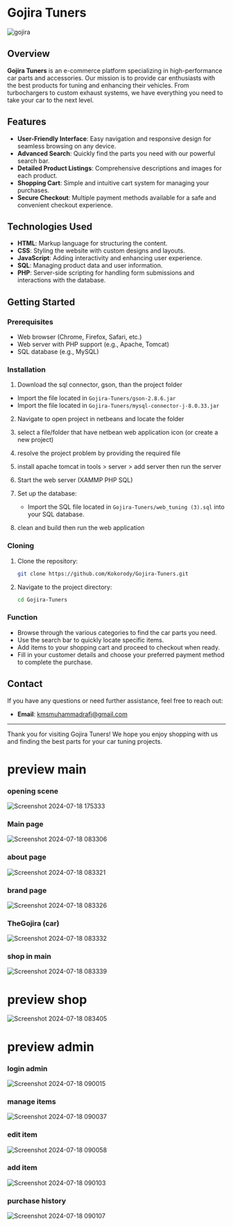 # Gojira Tuners

![gojira](https://github.com/user-attachments/assets/4b23cae6-8502-4da7-8630-e0a5af8e7a72)

## Overview

**Gojira Tuners** is an e-commerce platform specializing in high-performance car parts and accessories. Our mission is to provide car enthusiasts with the best products for tuning and enhancing their vehicles. From turbochargers to custom exhaust systems, we have everything you need to take your car to the next level.

## Features

- **User-Friendly Interface**: Easy navigation and responsive design for seamless browsing on any device.
- **Advanced Search**: Quickly find the parts you need with our powerful search bar.
- **Detailed Product Listings**: Comprehensive descriptions and images for each product.
- **Shopping Cart**: Simple and intuitive cart system for managing your purchases.
- **Secure Checkout**: Multiple payment methods available for a safe and convenient checkout experience.

## Technologies Used

- **HTML**: Markup language for structuring the content.
- **CSS**: Styling the website with custom designs and layouts.
- **JavaScript**: Adding interactivity and enhancing user experience.
- **SQL**: Managing product data and user information.
- **PHP**: Server-side scripting for handling form submissions and interactions with the database.

## Getting Started

### Prerequisites

- Web browser (Chrome, Firefox, Safari, etc.)
- Web server with PHP support (e.g., Apache, Tomcat)
- SQL database (e.g., MySQL)

### Installation

1. Download the sql connector, gson, than the project folder 

- Import the file located in `Gojira-Tuners/gson-2.8.6.jar`
- Import the file located in `Gojira-Tuners/mysql-connector-j-8.0.33.jar`

2. Navigate to  open project in netbeans and locate the folder

3. select a file/folder that have netbean web application icon (or create a new project)

4. resolve the project problem by providing the required file

5. install apache tomcat in tools > server > add server then run the server

6. Start the web server (XAMMP PHP SQL)

7. Set up the database:

    - Import the SQL file located in `Gojira-Tuners/web_tuning (3).sql` into your SQL database.

8. clean and build then run the web application

### Cloning

1. Clone the repository:

    ```bash
    git clone https://github.com/Kokorody/Gojira-Tuners.git
    ```

2. Navigate to the project directory:

    ```bash
    cd Gojira-Tuners
    ```

### Function

- Browse through the various categories to find the car parts you need.
- Use the search bar to quickly locate specific items.
- Add items to your shopping cart and proceed to checkout when ready.
- Fill in your customer details and choose your preferred payment method to complete the purchase.

## Contact

If you have any questions or need further assistance, feel free to reach out:

- **Email**: kmsmuhammadrafi@gmail.com

---

Thank you for visiting Gojira Tuners! We hope you enjoy shopping with us and finding the best parts for your car tuning projects.

# preview main

### opening scene
![Screenshot 2024-07-18 175333](https://github.com/user-attachments/assets/58c7c113-7168-4970-b1ab-52ebfe31e18a)


### Main page
![Screenshot 2024-07-18 083306](https://github.com/user-attachments/assets/5c6465f2-f829-423f-b9af-1e5cba7f1b73)


### about page
![Screenshot 2024-07-18 083321](https://github.com/user-attachments/assets/f056fdd0-f810-47b2-96f4-70e358fe3243)


### brand page
![Screenshot 2024-07-18 083326](https://github.com/user-attachments/assets/5eedef63-b597-4bdd-bf21-6fadef1d6454)


### TheGojira (car)
![Screenshot 2024-07-18 083332](https://github.com/user-attachments/assets/fc48166d-fbbf-4d09-9963-1e307245c307)


### shop in main
![Screenshot 2024-07-18 083339](https://github.com/user-attachments/assets/8ee76edf-ad02-4972-9b00-aa8b641aef31)


# preview shop
![Screenshot 2024-07-18 083405](https://github.com/user-attachments/assets/8dca3426-1d62-48dd-9262-29c37e28b9ae)


# preview admin

### login admin
![Screenshot 2024-07-18 090015](https://github.com/user-attachments/assets/b7d46137-b323-4f29-8534-2f8b3be6ee3e)


### manage items
![Screenshot 2024-07-18 090037](https://github.com/user-attachments/assets/e97f5e3c-3a39-4c9b-b851-a3178a36fc82)


### edit item
![Screenshot 2024-07-18 090058](https://github.com/user-attachments/assets/e28458ec-1af8-4050-b3d1-e6e4ff751f1c)


### add item
![Screenshot 2024-07-18 090103](https://github.com/user-attachments/assets/227b391d-6716-464b-bb76-3da2a9911d1c)


### purchase history
![Screenshot 2024-07-18 090107](https://github.com/user-attachments/assets/35dbaa45-bc04-4dd7-af95-663de2827052)

